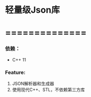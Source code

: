 # 轻量级Json库
# ==============
### 依赖：

-   C++ 11

### Feature:

1.  JSON解析器和生成器
2.  使用现代C++、STL，不依赖第三方库
